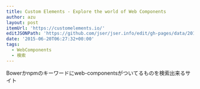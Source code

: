 ```yaml
---
title: Custom Elements - Explore the world of Web Components
author: azu
layout: post
itemUrl: 'https://customelements.io/'
editJSONPath: 'https://github.com/jser/jser.info/edit/gh-pages/data/2015/06/index.json'
date: '2015-06-20T06:27:32+00:00'
tags:
  - WebComponents
  - 検索
---
```

Bowerかnpmのキーワードにweb-componentsがついてるものを検索出来るサイト
